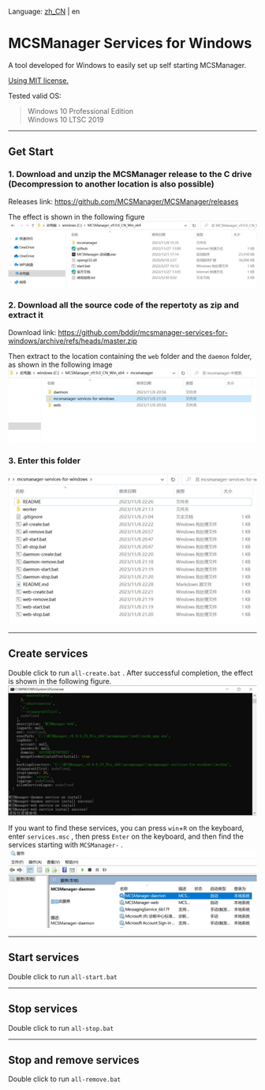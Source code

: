 Language: [zh_CN](../README.md) | en

# MCSManager Services for Windows
A tool developed for Windows to easily set up self starting MCSManager.  

[Using MIT license.](https://mit-license.org/)  

Tested valid OS:  
> Windows 10 Professional Edition  
> Windows 10 LTSC 2019  

***
## Get Start
### 1. Download and unzip the MCSManager release to the C drive (Decompression to another location is also possible)

Releases link: <https://github.com/MCSManager/MCSManager/releases>

The effect is shown in the following figure  
![1](1.jpg)  

### 2. Download all the source code of the repertoty as zip and extract it

Download link: <https://github.com/bddjr/mcsmanager-services-for-windows/archive/refs/heads/master.zip>  

Then extract to the location containing the `web` folder and the `daemon` folder, as shown in the following image  
![2](2.jpg)  

### 3. Enter this folder

![3](3.jpg)  

***
## Create services
Double click to run `all-create.bat` . After successful completion, the effect is shown in the following figure.  
![all-create](all-create.jpg)  

If you want to find these services, you can press `win`+`R` on the keyboard, enter `services.msc` , then press `Enter` on the keyboard, and then find the services starting with `MCSManager-` .  
![all-create-2](all-create-2.jpg)  

***
## Start services
Double click to run `all-start.bat`  

***
## Stop services
Double click to run `all-stop.bat`  

***
## Stop and remove services
Double click to run `all-remove.bat`  
